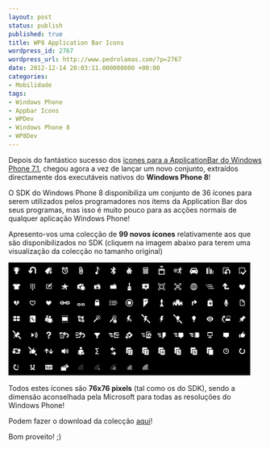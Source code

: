 ```yaml
---
layout: post
status: publish
published: true
title: WP8 Application Bar Icons
wordpress_id: 2767
wordpress_url: http://www.pedrolamas.com/?p=2767
date: 2012-12-14 20:03:11.000000000 +00:00
categories:
- Mobilidade
tags:
- Windows Phone
- Appbar Icons
- WPDev
- Windows Phone 8
- WP8Dev
---
```

Depois do fantástico sucesso dos [ícones para a ApplicationBar do Windows Phone 7.1](2011/09/12/wp7-1-application-bar-icons/), chegou agora a vez de lançar um novo conjunto, extraídos directamente dos executáveis nativos do **Windows Phone 8**!

O SDK do Windows Phone 8 disponibiliza um conjunto de 36 ícones para serem utilizados pelos programadores nos items da Application Bar dos seus programas, mas isso é muito pouco para as acções normais de qualquer aplicação Windows Phone!

Apresento-vos uma colecção de **99 novos ícones** relativamente aos que são disponibilizados no SDK (cliquem na imagem abaixo para terem uma visualização da colecção no tamanho original)

[![Windows Phone 8 Application Bar Icons](wp-content/uploads/2012/12/Windows-Phone-8-Application-Bar-Icons-Thumb.png "Windows Phone 8 Application Bar Icons")](wp-content/uploads/2012/12/Windows-Phone-8-Application-Bar-Icons.png)

Todos estes ícones são **76x76 pixels** (tal como os do SDK), sendo a dimensão aconselhada pela Microsoft para todas as resoluções do Windows Phone!

Podem fazer o download da colecção [aqui](http://www.pedrolamas.com/windows-phone/windows-phone-8-application-bar-icons/)!

Bom proveito! ;)
